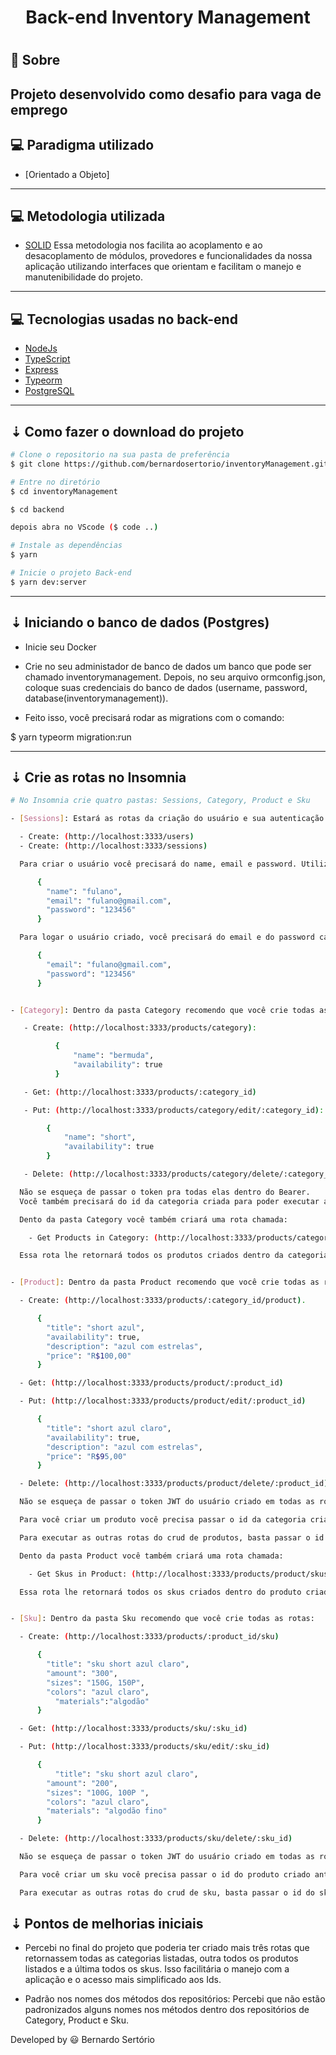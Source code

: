 <h1 align="center">
  Back-end Inventory Management
<h1>

## 🔖 Sobre

Projeto desenvolvido como desafio para vaga de emprego
---

## 💻  Paradigma utilizado

- [Orientado a Objeto]

---

## 💻  Metodologia utilizada

- [SOLID](https://pt.wikipedia.org/wiki/SOLID)
  Essa metodologia nos facilita ao acoplamento e ao desacoplamento de módulos,
  provedores e funcionalidades da nossa aplicação utilizando interfaces que
  orientam e facilitam o manejo e manutenibilidade do projeto.

---

## 💻 Tecnologias usadas no back-end

- [NodeJs](https://nodejs.org/en/)
- [TypeScript](https://www.typescriptlang.org/)
- [Express](https://expressjs.com/pt-br/)
- [Typeorm](https://typeorm.io/#/)
- [PostgreSQL](https://www.postgresql.org/)

---

## ⇣ Como fazer o download do projeto

```bash
# Clone o repositorio na sua pasta de preferência
$ git clone https://github.com/bernardosertorio/inventoryManagement.git

# Entre no diretório
$ cd inventoryManagement

$ cd backend

depois abra no VScode ($ code ..)

# Instale as dependências
$ yarn

# Inicie o projeto Back-end
$ yarn dev:server

```
---

## ⇣ Iniciando o banco de dados (Postgres)

- Inicie seu Docker

- Crie no seu administador de banco de dados um banco que pode ser chamado inventorymanagement. Depois, no seu arquivo ormconfig.json, coloque suas
credenciais do banco de dados (username, password,
database(inventorymanagement)).

- Feito isso, você precisará rodar as migrations com o comando:

$ yarn typeorm migration:run

---

## ⇣ Crie as rotas no Insomnia

```bash
# No Insomnia crie quatro pastas: Sessions, Category, Product e Sku

- [Sessions]: Estará as rotas da criação do usuário e sua autenticação no sistema:

  - Create: (http://localhost:3333/users)
  - Create: (http://localhost:3333/sessions)

  Para criar o usuário você precisará do name, email e password. Utilize o Post, crie o objeto de criação do usuário como um JSON.

      {
        "name": "fulano",
        "email": "fulano@gmail.com",
        "password": "123456"
      }

  Para logar o usuário criado, você precisará do email e do password cadastrado. Você os utilizará na rota sessions como um JSON no corpo da requisição. Isso feito, o sistema irá gerar um Token JWT. Copie esse token pois você o usará em todas as rotas seguintes.

      {
        "email": "fulano@gmail.com",
        "password": "123456"
      }


- [Category]: Dentro da pasta Category recomendo que você crie todas as rotas:

   - Create: (http://localhost:3333/products/category):

          {
	          "name": "bermuda",
	          "availability": true
          }

   - Get: (http://localhost:3333/products/:category_id)

   - Put: (http://localhost:3333/products/category/edit/:category_id):

        {
	        "name": "short",
	        "availability": true
        }

   - Delete: (http://localhost:3333/products/category/delete/:category_id)

  Não se esqueça de passar o token pra todas elas dentro do Bearer.
  Você também precisará do id da categoria criada para poder executar as rotas do crud de category. Ou seja, você precisará passar o id da categoria criada na rota.

  Dento da pasta Category você também criará uma rota chamada:

    - Get Products in Category: (http://localhost:3333/products/category/productsincategory/:category_id).

  Essa rota lhe retornará todos os produtos criados dentro da categoria criada por você. Basta você passar o id da categoria na rota acima. Mas claro, para ter produtos dentro de uma categoria, você precisa criar ainda esses produtos dentro da categoria. Logo, essa rota é uma rota de relacionamento com a pasta de Product.


- [Product]: Dentro da pasta Product recomendo que você crie todas as rotas:

  - Create: (http://localhost:3333/products/:category_id/product).

      {
        "title": "short azul",
        "availability": true,
        "description": "azul com estrelas",
        "price": "R$100,00"
      }

  - Get: (http://localhost:3333/products/product/:product_id)

  - Put: (http://localhost:3333/products/product/edit/:product_id)

      {
        "title": "short azul claro",
        "availability": true,
        "description": "azul com estrelas",
        "price": "R$95,00"
      }

  - Delete: (http://localhost:3333/products/product/delete/:product_id)

  Não se esqueça de passar o token JWT do usuário criado em todas as rotas.

  Para você criar um produto você precisa passar o id da categoria criada anteriormente ou qualquer outro id de outra categoria criada. Você não conseguirá criar produtos sem passar o id da categoria na rota.

  Para executar as outras rotas do crud de produtos, basta passar o id do produto criado. Isso, claro, se ele foi criado corretamente dentro de uma categoria.

  Dento da pasta Product você também criará uma rota chamada:

    - Get Skus in Product: (http://localhost:3333/products/product/skusinproduct/:product_id).

  Essa rota lhe retornará todos os skus criados dentro do produto criado por você. Basta você passar o id do produto na rota acima. Mas claro, para ter skus dentro de um produto, você precisa criar ainda esses skus dentro do produto. Logo, essa rota é uma rota de relacionamento com a pasta de Sku.


- [Sku]: Dentro da pasta Sku recomendo que você crie todas as rotas:

  - Create: (http://localhost:3333/products/:product_id/sku)

      {
        "title": "sku short azul claro",
        "amount": "300",
        "sizes": "150G, 150P",
        "colors": "azul claro",
	      "materials":"algodão"
      }

  - Get: (http://localhost:3333/products/sku/:sku_id)

  - Put: (http://localhost:3333/products/sku/edit/:sku_id)

      {
	      "title": "sku short azul claro",
        "amount": "200",
        "sizes": "100G, 100P ",
        "colors": "azul claro",
        "materials": "algodão fino"
      }

  - Delete: (http://localhost:3333/products/sku/delete/:sku_id)

  Não se esqueça de passar o token JWT do usuário criado em todas as rotas.

  Para você criar um sku você precisa passar o id do produto criado anteriormente ou qualquer outro id de outro produto criada. Você não conseguirá criar skus sem passar o id do produto na rota.

  Para executar as outras rotas do crud de sku, basta passar o id do sku criado. Isso, claro, se ele foi criado corretamente dentro de um produto.

```

## ⇣ Pontos de melhorias iniciais

  - Percebi no final do projeto que poderia ter criado mais três rotas que retornassem todas as categorias listadas, outra todos os produtos listados e a última todos os skus. Isso facilitária o manejo com a aplicação e o acesso mais simplificado aos Ids.

  - Padrão nos nomes dos métodos dos repositórios: Percebi que não estão padronizados alguns nomes nos métodos dentro dos repositórios de Category, Product e Sku.


Developed by 😃 Bernardo Sertório
